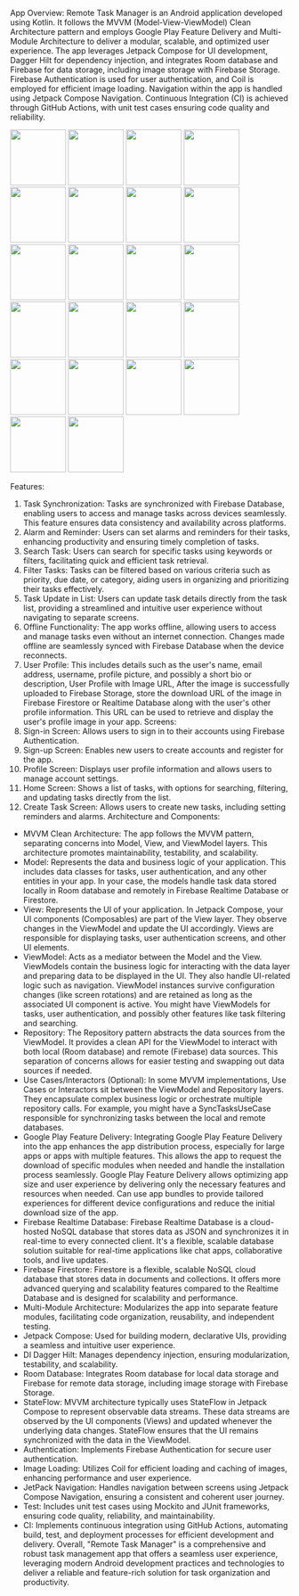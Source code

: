 App Overview:
Remote Task Manager is an Android application developed using Kotlin. It follows the MVVM (Model-View-ViewModel) Clean Architecture pattern and employs Google Play Feature Delivery and Multi-Module Architecture to deliver a modular, scalable, and optimized user experience. The app leverages Jetpack Compose for UI development, Dagger Hilt for dependency injection, and integrates Room database and Firebase for data storage, including image storage with Firebase Storage. Firebase Authentication is used for user authentication, and Coil is employed for efficient image loading. Navigation within the app is handled using Jetpack Compose Navigation. Continuous Integration (CI) is achieved through GitHub Actions, with unit test cases ensuring code quality and reliability.

<p float="left">
<img src="![22](https://github.com/nagarajudbng/RemoteTaskManager/assets/2852460/2824fbd7-10b4-4723-8ed2-17ec18c17ff7)" width="100" />
<img src="![21](https://github.com/nagarajudbng/RemoteTaskManager/assets/2852460/422ae98c-2293-4ebd-a767-afc12d87d904)" width="100" />
<img src="![20](https://github.com/nagarajudbng/RemoteTaskManager/assets/2852460/000917c9-6fff-4e7a-9ec5-80338e4f6346)" width="100" />
<img src="![19](https://github.com/nagarajudbng/RemoteTaskManager/assets/2852460/e5698eef-7fd5-4bb2-ac67-0d38c6c0fb74)" width="100" />
<img src="![18](https://github.com/nagarajudbng/RemoteTaskManager/assets/2852460/8d504d94-78fc-4f04-b635-beacb041c29d)" width="100" />
<img src="![17](https://github.com/nagarajudbng/RemoteTaskManager/assets/2852460/a47197d4-b7d1-45dc-977d-618a050a517c)" width="100" />
<img src="![16](https://github.com/nagarajudbng/RemoteTaskManager/assets/2852460/1097eb1b-1c10-4505-bbf2-4236661ec1dd)" width="100" />
<img src="![15](https://github.com/nagarajudbng/RemoteTaskManager/assets/2852460/b6ab9062-2d66-498d-823d-a2a78417ac5d)" width="100" />
<img src="![14](https://github.com/nagarajudbng/RemoteTaskManager/assets/2852460/c95f174a-a5b3-49ce-853d-e516a1afceb4)" width="100" />
<img src="![13](https://github.com/nagarajudbng/RemoteTaskManager/assets/2852460/18472d53-d566-408f-bb0b-211c7a8eab10)" width="100" />
<img src="![12](https://github.com/nagarajudbng/RemoteTaskManager/assets/2852460/0576da63-27cc-42f7-a683-9c32978f8462)" width="100" />
<img src="![11](https://github.com/nagarajudbng/RemoteTaskManager/assets/2852460/8be7af09-d72a-4e90-9c55-6811edbcb6e5)" width="100" />
<img src="![10](https://github.com/nagarajudbng/RemoteTaskManager/assets/2852460/dc013afd-bdc8-4761-a499-345b66610a2c)" width="100" />
<img src="![9](https://github.com/nagarajudbng/RemoteTaskManager/assets/2852460/6b573857-e582-4873-805b-ee22c6e9780b)" width="100" />
<img src="![8](https://github.com/nagarajudbng/RemoteTaskManager/assets/2852460/f32cd576-c9f9-4b7c-b5d8-73eed93a40f8)" width="100" />
<img src="![7](https://github.com/nagarajudbng/RemoteTaskManager/assets/2852460/0bff9f0f-9995-4cd4-aa34-539fde400836)" width="100" />
<img src="![6](https://github.com/nagarajudbng/RemoteTaskManager/assets/2852460/25013fc7-abbf-4283-885c-68a1a6b11bc8)" width="100" />
<img src="![5](https://github.com/nagarajudbng/RemoteTaskManager/assets/2852460/c6975725-95d4-48f7-b67f-40371b9c316a)" width="100" />
<img src="![4](https://github.com/nagarajudbng/RemoteTaskManager/assets/2852460/164a8693-03ca-4447-89ed-8f1b602d43db)" width="100" />
<img src="![3](https://github.com/nagarajudbng/RemoteTaskManager/assets/2852460/6bce7c83-209a-4559-9c4b-a93ce9e25c17)" width="100" />
<img src="![2](https://github.com/nagarajudbng/RemoteTaskManager/assets/2852460/9b24ce7f-21b5-4d52-be82-bd02cdb74539)" width="100" />
<img src="![1](https://github.com/nagarajudbng/RemoteTaskManager/assets/2852460/d36a1574-f407-42c8-b7ff-e963af48e237)" width="100" />
</p>

Features:
1. Task Synchronization: Tasks are synchronized with Firebase Database, enabling users to access and manage tasks across devices seamlessly. This feature ensures data consistency and availability across platforms.
2. Alarm and Reminder: Users can set alarms and reminders for their tasks, enhancing productivity and ensuring timely completion of tasks.
3. Search Task: Users can search for specific tasks using keywords or filters, facilitating quick and efficient task retrieval.
4. Filter Tasks: Tasks can be filtered based on various criteria such as priority, due date, or category, aiding users in organizing and prioritizing their tasks effectively.
5. Task Update in List: Users can update task details directly from the task list, providing a streamlined and intuitive user experience without navigating to separate screens.
6. Offline Functionality: The app works offline, allowing users to access and manage tasks even without an internet connection. Changes made offline are seamlessly synced with Firebase Database when the device reconnects.
7. User Profile: This includes details such as the user's name, email address, username, profile picture, and possibly a short bio or description, User Profile with Image URL, After the image is successfully uploaded to Firebase Storage, store the download URL of the image in Firebase Firestore or Realtime Database along with the user's other profile information. This URL can be used to retrieve and display the user's profile image in your app.
Screens:
1. Sign-in Screen: Allows users to sign in to their accounts using Firebase Authentication.
2. Sign-up Screen: Enables new users to create accounts and register for the app.
3. Profile Screen: Displays user profile information and allows users to manage account settings.
4. Home Screen: Shows a list of tasks, with options for searching, filtering, and updating tasks directly from the list.
5. Create Task Screen: Allows users to create new tasks, including setting reminders and alarms.
Architecture and Components:
* MVVM Clean Architecture: The app follows the MVVM pattern, separating concerns into Model, View, and ViewModel layers. This architecture promotes maintainability, testability, and scalability.
* Model: Represents the data and business logic of your application. This includes data classes for tasks, user authentication, and any other entities in your app. In your case, the models handle task data stored locally in Room database and remotely in Firebase Realtime Database or Firestore.
* View: Represents the UI of your application. In Jetpack Compose, your UI components (Composables) are part of the View layer. They observe changes in the ViewModel and update the UI accordingly. Views are responsible for displaying tasks, user authentication screens, and other UI elements.
* ViewModel: Acts as a mediator between the Model and the View. ViewModels contain the business logic for interacting with the data layer and preparing data to be displayed in the UI. They also handle UI-related logic such as navigation. ViewModel instances survive configuration changes (like screen rotations) and are retained as long as the associated UI component is active. You might have ViewModels for tasks, user authentication, and possibly other features like task filtering and searching.
* Repository: The Repository pattern abstracts the data sources from the ViewModel. It provides a clean API for the ViewModel to interact with both local (Room database) and remote (Firebase) data sources. This separation of concerns allows for easier testing and swapping out data sources if needed.
* Use Cases/Interactors (Optional): In some MVVM implementations, Use Cases or Interactors sit between the ViewModel and Repository layers. They encapsulate complex business logic or orchestrate multiple repository calls. For example, you might have a SyncTasksUseCase responsible for synchronizing tasks between the local and remote databases.
* Google Play Feature Delivery: Integrating Google Play Feature Delivery into the app enhances the app distribution process, especially for large apps or apps with multiple features. This allows the app to request the download of specific modules when needed and handle the installation process seamlessly. Google Play Feature Delivery allows optimizing app size and user experience by delivering only the necessary features and resources when needed. Can use app bundles to provide tailored experiences for different device configurations and reduce the initial download size of the app.
* Firebase Realtime Database: Firebase Realtime Database is a cloud-hosted NoSQL database that stores data as JSON and synchronizes it in real-time to every connected client. It's a flexible, scalable database solution suitable for real-time applications like chat apps, collaborative tools, and live updates.
* Firebase Firestore: Firestore is a flexible, scalable NoSQL cloud database that stores data in documents and collections. It offers more advanced querying and scalability features compared to the Realtime Database and is designed for scalability and performance.
* Multi-Module Architecture: Modularizes the app into separate feature modules, facilitating code organization, reusability, and independent testing.
* Jetpack Compose: Used for building modern, declarative UIs, providing a seamless and intuitive user experience.
* DI Dagger Hilt: Manages dependency injection, ensuring modularization, testability, and scalability.
* Room Database: Integrates Room database for local data storage and Firebase for remote data storage, including image storage with Firebase Storage.
* StateFlow: MVVM architecture typically uses  StateFlow in Jetpack Compose to represent observable data streams. These data streams are observed by the UI components (Views) and updated whenever the underlying data changes. StateFlow ensures that the UI remains synchronized with the data in the ViewModel.
* Authentication: Implements Firebase Authentication for secure user authentication.
* Image Loading: Utilizes Coil for efficient loading and caching of images, enhancing performance and user experience.
* JetPack Navigation: Handles navigation between screens using Jetpack Compose Navigation, ensuring a consistent and coherent user journey.
* Test: Includes unit test cases using Mockito and JUnit frameworks, ensuring code quality, reliability, and maintainability.
* CI: Implements continuous integration using GitHub Actions, automating build, test, and deployment processes for efficient development and delivery.
Overall, "Remote Task Manager" is a comprehensive and robust task management app that offers a seamless user experience, leveraging modern Android development practices and technologies to deliver a reliable and feature-rich solution for task organization and productivity.


